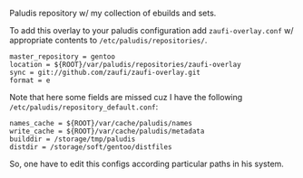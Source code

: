 Paludis repository w/ my collection of ebuilds and sets.

To add this overlay to your paludis configuration add `zaufi-overlay.conf` w/ appropriate contents to `/etc/paludis/repositories/`.

    master_repository = gentoo
    location = ${ROOT}/var/paludis/repositories/zaufi-overlay
    sync = git://github.com/zaufi/zaufi-overlay.git
    format = e

Note that here some fields are missed cuz I have the following `/etc/paludis/repository_default.conf`:

    names_cache = ${ROOT}/var/cache/paludis/names
    write_cache = ${ROOT}/var/cache/paludis/metadata
    builddir = /storage/tmp/paludis
    distdir = /storage/soft/gentoo/distfiles

So, one have to edit this configs according particular paths in his system.
